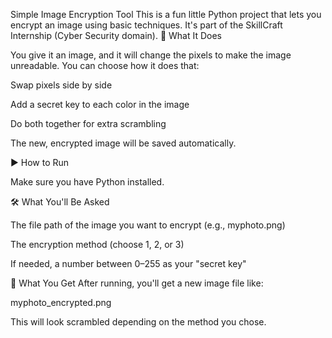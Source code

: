 Simple Image Encryption Tool
This is a fun little Python project that lets you encrypt an image using basic techniques. It's part of the SkillCraft Internship (Cyber Security domain).
🔐 What It Does

You give it an image, and it will change the pixels to make the image unreadable. You can choose how it does that:

Swap pixels side by side

Add a secret key to each color in the image

Do both together for extra scrambling

The new, encrypted image will be saved automatically.

▶️ How to Run

Make sure you have Python installed.

🛠️ What You'll Be Asked

The file path of the image you want to encrypt (e.g., myphoto.png)

The encryption method (choose 1, 2, or 3)

If needed, a number between 0–255 as your "secret key"

💾 What You Get
After running, you'll get a new image file like:

myphoto_encrypted.png

This will look scrambled depending on the method you chose.
